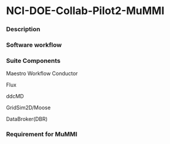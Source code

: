 # NCI-DOE-Collab-Pilot2-MuMMI

### Description



### Software workflow


### Suite Components


Maestro Workflow Conductor

Flux

ddcMD

GridSim2D/Moose

DataBroker(DBR)

### Requirement for MuMMI

